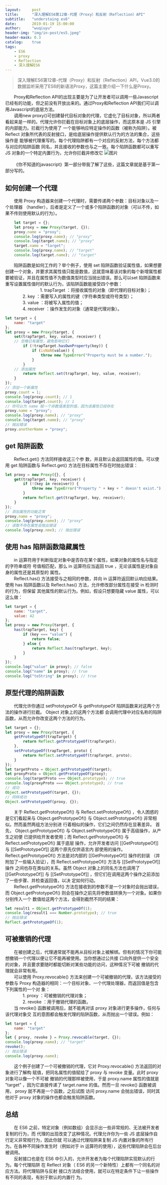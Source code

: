 ```yaml
---
layout:     post
title:      "深入理解ES6第12章-代理（Proxy）和反射（Reflection）API"
subtitle:   "understaing es6"
date:       2019-01-19 15:00:00
author:     "wuqiuyu"
header-img: "img/in-post/es5.jpeg"
header-mask: 0.3
catalog:    true
tags:
    - ES6
    - proxy
    - Reflection
    - 深入理解ES6
---
```

> 深入理解ES6第12章-代理（Proxy）和反射（Reflection）API，Vue3.0的数据监听采用了ES6的新语法Proxy，这篇主要介绍一下什么是Proxy。

&emsp;&emsp;Proxy和Reflection API的出现主要是为了让开发者可以调用一些Javascript已经有的功能，但之前没有开放出来的。通过Proxy和Reflection API我们可以调用Javascript的底层方法。
<br/>&emsp;&emsp;调用new proxy()可创建替代目标对象的代理，它虚化了目标对象，所以两者看起来是一样的。代理允许你拦截在目标对象上的底层操作，而这原本是 JS 引擎的内部能力。拦截行为使用了
一个能够响应特定操作的函数（被称为陷阱）。被 Reflect 对象所代表的反射接口，是给底层操作提供默认行为的方法的集合，这些操作是
能够被代理重写的。每个代理陷阱都有一个对应的反射方法，每个方法都与对应的陷阱函数
同名，并且接收的参数也与之一致。每个陷阱函数都可以重写 JS 对象的一个特定内置行为，允许你拦截并修改它
![图片](/img/in-post/proxy.png)
<br>
<br/>
&emsp;&emsp;《你不知道的javascript》第一部分带我了解了这些，这篇文章就是基于第一部分写的。
## 如何创建一个代理
&emsp;&emsp;使用 Proxy 构造器来创建一个代理时，需要传递两个参数：目标对象以及一个处理器
（handler），后者是定义了一个或多个陷阱函数的对象（可以不传，如果不传则使用默认的行为）。
```javascript
    let target = {};
    let proxy = new Proxy(target, {});
    proxy.name = "proxy";
    console.log(proxy.name); // "proxy"
    console.log(target.name); // "proxy"
    target.name = "target";
    console.log(proxy.name); // "target"
    console.log(target.name); // "target"
```
&emsp;&emsp;陷阱函数是如何工作的？举个例子，使用 set 陷阱函数验证属性值，如果想要创建一个对象，并要求其属性值只能是数值，这就意味着该对象的每个新增属性都要被验证，并且在属性值不为数值类型时应当抛出错误。那么可以set 陷阱函数来
重写设置属性值时的默认行为，该陷阱函数能接受四个参数：<br/>
&emsp;&emsp;&emsp;&emsp;&emsp;&emsp;&emsp;&emsp;1. trapTarget ：将接收属性的对象（即代理的目标对象）；<br/>
&emsp;&emsp;&emsp;&emsp;2. key ：需要写入的属性的键（字符串类型或符号类型）；<br/>
&emsp;&emsp;&emsp;&emsp;3. value ：将被写入属性的值；<br/>
&emsp;&emsp;&emsp;&emsp;4. receiver ：操作发生的对象（通常是代理对象）。<br/>
```javascript
let target = {
    name: "target"
};
let proxy = new Proxy(target, {
    set(trapTarget, key, value, receiver) {
    // 忽略已有属性，避免影响它们
        if (!trapTarget.hasOwnProperty(key)) {
            if (isNaN(value)) {
                throw new TypeError("Property must be a number.");
            }
        }
    // 添加属性
        return Reflect.set(trapTarget, key, value, receiver);
    }
});
// 添加一个新属性
proxy.count = 1;
console.log(proxy.count); // 1
console.log(target.count); // 1
// 你可以为 name 赋一个非数值类型的值，因为该属性已经存在
proxy.name = "proxy";
console.log(proxy.name); // "proxy"
console.log(target.name); // "proxy"
// 抛出错误
proxy.anotherName = "proxy";
```
## get 陷阱函数
&emsp;&emsp;Reflect.get() 方法同样接收这三个参
数，并且默认会返回属性的值。可以使用 get 陷阱函数与 Reflect.get() 方法在目标属性不存在时抛出错误：<br/>
```javascript
let proxy = new Proxy({}, {
    get(trapTarget, key, receiver) {
        if (!(key in receiver)) {
            throw new TypeError("Property " + key + " doesn't exist.");
        }
        return Reflect.get(trapTarget, key, receiver);
    }
});
// 添加属性的功能正常
proxy.name = "proxy";
console.log(proxy.name); // "proxy"
// 读取不存在属性会抛出错误
console.log(proxy.nme); // 抛出错误
```
## 使用 has 陷阱函数隐藏属性
&emsp;&emsp;in 运算符用于判断指定对象中是否存在某个属性，如果对象的属性名与指定的字符串或符
号值相匹配，那么 in 运算符应当返回 true ，无论该属性是对象自身的属性还是其原型的
属性。<br/>
&emsp;&emsp;Reflect.has() 方法接受与之相同的参数，并向 in 运算符返回默认响应结果。使用 has
陷阱函数以及 Reflect.has() 方法，允许修改部分属性在接受 in 检测时的行为，但保留
其他属性的默认行为。例如，假设只想要隐藏 value 属性，可以这么做：
```javascript
let target = {
    name: "target",
    value: 42
};
let proxy = new Proxy(target, {
    has(trapTarget, key) {
        if (key === "value") {
            return false;
        } else {
            return Reflect.has(trapTarget, key);
        }
    }
});
console.log("value" in proxy); // false
console.log("name" in proxy); // true
console.log("toString" in proxy); // true
```
## 原型代理的陷阱函数
&emsp;&emsp;代理允许你通过 setPrototypeOf 与
getPrototypeOf 陷阱函数来对这两个方法的操作进行拦截。 Object 对象上的这两个方法都
会调用代理中对应名称的陷阱函数，从而允许你改变这两个方法的行为。
```javascript
let target = {};
let proxy = new Proxy(target, {
    getPrototypeOf(trapTarget) {
        return Reflect.getPrototypeOf(trapTarget);
    },
    setPrototypeOf(trapTarget, proto) {
        return Reflect.setPrototypeOf(trapTarget, proto);
    }
});
let targetProto = Object.getPrototypeOf(target);
let proxyProto = Object.getPrototypeOf(proxy);
console.log(targetProto === Object.prototype); // true
console.log(proxyProto === Object.prototype); // true
// 成功
Object.setPrototypeOf(target, {});
// 同样成功
Object.setPrototypeOf(proxy, {});
```
&emsp;&emsp;关于 Reflect.getPrototypeOf() 与 Reflect.setPrototypeOf() ，令人困惑的是它们看起来与
Object.getPrototypeOf() 与 Object.setPrototypeOf() 非常相似。然而虽然两组方法分别进
行着相似的操作，它们之间仍然存在显著差异。
首先， Object.getPrototypeOf() 与 Object.setPrototypeOf() 属于高级操作，从产生之初便
已提供给开发者使用；而 Reflect.getPrototypeOf() 与 Reflect.setPrototypeOf() 属于底层
操作，允许开发者访问 [[GetPrototypeOf]] 与 [[SetPrototypeOf]] 这两个原先仅供语言内
部使用的操作。 Reflect.getPrototypeOf() 方法是对内部的 [[GetPrototypeOf]] 操作的封装
（并附加了一些输入验证），而 Reflect.setPrototypeOf() 方法与 [[SetPrototypeOf]] 操作
之间也存在类似的关系。虽然 Object 对象上的同名方法也调用了 [[GetPrototypeOf]] 与
[[SetPrototypeOf]] ，但它们在调用这两个操作之前添加了一些步骤、并检查返回值，以决
定如何行动。<br/>
&emsp;&emsp;Reflect.getPrototypeOf() 方法在接收到的参数不是一个对象时会抛出错误，而
Object.getPrototypeOf() 则会在操作之前先将参数值转换为一个对象。如果你分别传入一个
数值给这两个方法，会得到截然不同的结果：
```javascript
let result1 = Object.getPrototypeOf(1);
console.log(result1 === Number.prototype); // true
// 抛出错误
Reflect.getPrototypeOf(1);
```
## 可被撤销的代理
&emsp;&emsp;在被创建之后，代理通常就不能再从目标对象上被解绑。但有的情况下你可能想撤销一个代理以便让它不能再被使用。当你想通过公共接
口向外提供一个安全的对象，并且要求要随时都能切断对某些功能的访问，这种情况下可被
撤销的代理就会非常有用。<br/>
&emsp;&emsp;可以使用 Proxy.revocable() 方法来创建一个可被撤销的代理，该方法接受的参数与
Proxy 构造器的相同：一个目标对象、一个代理处理器，而返回值是包含下列属性的一个对
象：<br/>
&emsp;&emsp;&emsp;&emsp;1. proxy ：可被撤销的代理对象；<br/>
&emsp;&emsp;&emsp;&emsp;2. revoke ：用于撤销代理的函数。<br/>
&emsp;&emsp;当 revoke() 函数被调用后，就不能再对该 proxy 对象进行更多操作，任何与该代理对象交
互的意图都会触发代理的陷阱函数，从而抛出一个错误。例如：<br/>
```javascript
let target = {
    name: "target"
};
let { proxy, revoke } = Proxy.revocable(target, {});
console.log(proxy.name); // "target"
revoke();
// 抛出错误
console.log(proxy.name);
```
&emsp;&emsp;这个例子创建了一个可被撤销的代理，它对 Proxy.revocable() 方法返回的对象进行了解构
赋值，把同名属性的值赋给了 proxy 与 revoke 变量。此时 proxy 对象可以像一个不可被
撤销的代理那样被使用，于是 proxy.name 属性的值就是 "target" ，因为它直接传递了
target.name 的值。然而一旦 revoke() 函数被调用， proxy 就不再是一个函数，之后试图
访问 proxy.name 会抛出错误，同时其他对于 proxy 对象的操作也都会触发陷阱函数。
## 总结
&emsp;&emsp;在 ES6 之前，特定对象（例如数组）会显示出一些非常规的、无法被开发者复制的行为，而
代理的出现改变了这种情况。代理允许你为一些 JS 底层操作自行定义非常规行为，因此你就
可以通过代理陷阱来复制 JS 内置对象的所有行为。在各种不同操作发生时（例如对于 in
运算符的使用），这些代理陷阱会在后台被调用。<br/>
&emsp;&emsp;反射接口也是在 ES6 中引入的，允许开发者为每个代理陷阱实现默认的行为。每个代理陷阱
在 Reflect 对象（ ES6 的另一个新特性）上都有一个同名的对应方法。将代理陷阱与反射
接口方法结合使用，就可以在特定条件下让一些操作有不同的表现，有别于默认的内置行
为。






